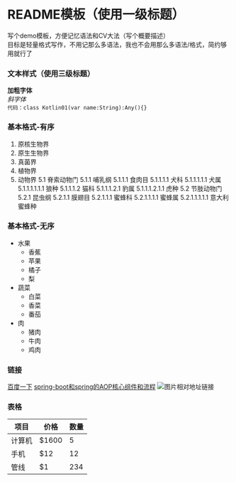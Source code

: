# README模板（使用一级标题）
写个demo模板，方便记忆语法和CV大法（写个概要描述）  
目标是轻量格式写作，不用记那么多语法，我也不会用那么多语法/格式，简约够用就行了  



### 文本样式（使用三级标题）
**加粗字体**  
*斜字体*  
```代码：class Kotlin01(var name:String):Any(){}```  



### 基本格式-有序
1. 原核生物界
2. 原生生物界
3. 真菌界
4. 植物界
5. 动物界
   5.1 脊索动物门
      5.1.1 哺乳纲
      5.1.1.1 食肉目
        5.1.1.1.1 犬科
          5.1.1.1.1.1 犬属
            5.1.1.1.1.1.1 狼种
        5.1.1.1.2 猫科
          5.1.1.1.2.1 豹属
            5.1.1.1.2.1.1 虎种
  5.2 节肢动物门
    5.2.1 昆虫纲
      5.2.1.1 膜翅目
        5.2.1.1.1 蜜蜂科
          5.2.1.1.1.1 蜜蜂属
            5.2.1.1.1.1.1 意大利蜜蜂种
            

### 基本格式-无序
* 水果
  * 香蕉
  * 苹果
  * 橘子
  * 梨
* 蔬菜
  * 白菜
  * 香菜
  * 番茄
* 肉
  * 猪肉
  * 牛肉
  * 鸡肉
  
  
### 链接
[百度一下](https://www.baidu.com)
[spring-boot和spring的AOP核心组件和流程](./spring-boot-lifecycle/README-RESOURCES/spring-boot和spring的AOP核心组件和流程.vsdx)
![图片相对地址链接](./spring-boot-https/README-RESOURCES/spring-boot-https-client3.jpg)


### 表格
| 项目  | 价格   |  数量  |
| ----  | ---- | ---- |
| 计算机  | \$1600   |  5    |
| 手机    |   \$12   |  12   |
| 管线    |    \$1   |  234  |
















